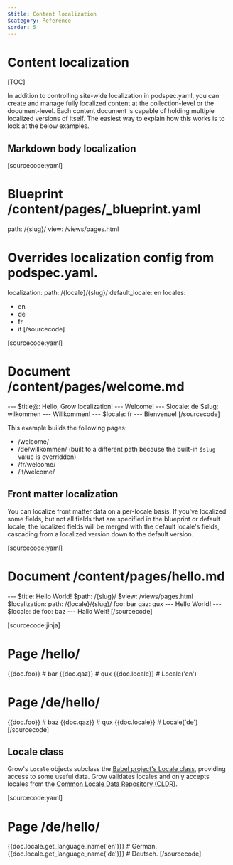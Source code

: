 ```yaml
---
$title: Content localization
$category: Reference
$order: 5
---
```

# Content localization

[TOC]

In addition to controlling site-wide localization in podspec.yaml, you can create and manage fully localized content at the collection-level or the document-level. Each content document is capable of holding multiple localized versions of itself. The easiest way to explain how this works is to look at the below examples.

## Markdown body localization

[sourcecode:yaml]
# Blueprint /content/pages/_blueprint.yaml

path: /{slug}/
view: /views/pages.html

# Overrides localization config from podspec.yaml.
localization:
  path: /{locale}/{slug}/
  default_locale: en
  locales:
  - en
  - de
  - fr
  - it
[/sourcecode]

[sourcecode:yaml]
# Document /content/pages/welcome.md

​---
$title@: Hello, Grow localization!
​---
Welcome!
​---
$locale: de
$slug: wilkommen
​---
Willkommen!
​---
$locale: fr
​---
Bienvenue!
[/sourcecode]

This example builds the following pages:

- /welcome/
- /de/willkommen/ (built to a different path because the built-in `$slug` value is overridden)
- /fr/welcome/
- /it/welcome/

## Front matter localization

You can localize front matter data on a per-locale basis. If you've localized some fields, but not all fields that are specified in the blueprint or default locale, the localized fields will be merged with the default locale's fields, cascading from a localized version down to the default version.

[sourcecode:yaml]
# Document /content/pages/hello.md

​---
$title: Hello World!
$path: /{slug}/
$view: /views/pages.html
$localization:
  path: /{locale}/{slug}/
foo: bar
qaz: qux
​---
Hello World!
​---
$locale: de
foo: baz
​---
Hallo Welt!
[/sourcecode]

[sourcecode:jinja]
# Page /hello/

{{doc.foo}}         # bar
{{doc.qaz}}         # qux
{{doc.locale}}      # Locale('en')

# Page /de/hello/

{{doc.foo}}         # baz
{{doc.qaz}}         # qux
{{doc.locale}}      # Locale('de')
[/sourcecode]

## Locale class

Grow's `Locale` objects subclass the [Babel project's Locale class](http://babel.pocoo.org/docs/locale/), providing access to some useful data. Grow validates locales and only accepts locales from the [Common Locale Data Repository (CLDR)](http://unicode.org/cldr/).

[sourcecode:yaml]
# Page /de/hello/
{{doc.locale.get_language_name('en')}}       # German.
{{doc.locale.get_language_name('de')}}       # Deutsch.
[/sourcecode]
